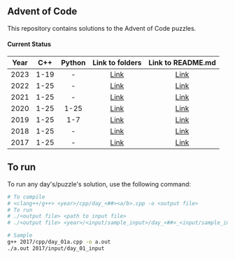 ## Advent of Code ##

This repository contains solutions to the Advent of Code puzzles.

#### Current Status ####

| Year | C++ | Python | Link to folders | Link to README.md |
|:----:|:----:|:----:|:----:|:----:|
|2023  |1-19  | - | [Link](/2023/) |[Link](/2023/README.md) |
|2022  |1-25 | - | [Link](/2022/) |[Link](/2022/README.md) |
|2021  |1-25 | - | [Link](/2021/) |[Link](/2021/README.md) |
|2020  |1-25 |1-25 | [Link](/2020/) |[Link](/2020/README.md) |
|2019  |1-25 |1-7 | [Link](/2019/) |[Link](/2019/README.md) |
|2018  |1-25 | - | [Link](/2018/) |[Link](/2018/README.md) |
|2017  |1-25 | - | [Link](/2017/) |[Link](/2017/README.md) |

## To run ##

To run any day's/puzzle's solution, use the following command:

```bash
# To compile
# <clang++/g++> <year>/cpp/day_<##><a/b>.cpp -o <output file>
# To run
# ./<output file> <path to input file>
# ./<output file> <year>/<input/sample_input>/day_<##>_<input/sample_input>

# Sample
g++ 2017/cpp/day_01a.cpp -o a.out
./a.out 2017/input/day_01_input
```
